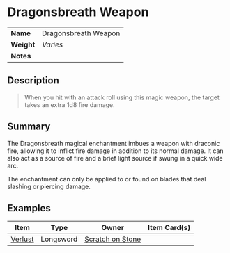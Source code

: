 # Dragonsbreath Weapon

|||
| --- | --- |
| **Name** | Dragonsbreath Weapon | item.2
| **Weight** | *Varies* |
| **Notes** | |

## Description

> When you hit with an attack roll using this magic weapon, the target takes an extra 1d8 fire damage.

## Summary

The Dragonsbreath magical enchantment imbues a weapon with draconic fire, allowing it to inflict fire damage in addition to its normal damage. It can also act as a source of fire and a brief light source if swung in a quick wide arc.

The enchantment can only be applied to or found on blades that deal slashing or piercing damage.

## Examples

| Item | Type | Owner | Item Card(s) |
| --- | --- | --- | --- |
| [Verlust](../verlust.md) | Longsword | [Scratch on Stone](../../../characters/scratch-on-stone.md) ||
